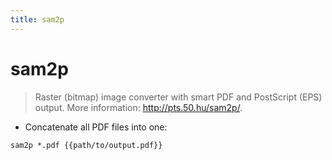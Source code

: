 ```yaml
---
title: sam2p
---
```

# sam2p

> Raster (bitmap) image converter with smart PDF and PostScript (EPS) output.
> More information: <http://pts.50.hu/sam2p/>.

- Concatenate all PDF files into one:

`sam2p *.pdf {{path/to/output.pdf}}`
